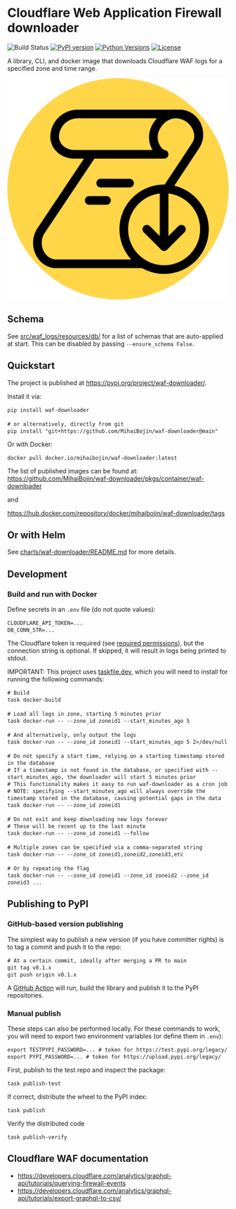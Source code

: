 # Cloudflare Web Application Firewall downloader

![Build Status](https://github.com/MihaiBojin/waf-downloader/actions/workflows/python-tests.yml/badge.svg)
[![PyPI version](https://badge.fury.io/py/waf-downloader.svg)](https://badge.fury.io/py/waf-downloader)
[![Python Versions](https://img.shields.io/pypi/pyversions/waf-downloader.svg)](https://pypi.org/project/waf-downloader/)
[![License](https://img.shields.io/github/license/MihaiBojin/waf-downloader.svg)](LICENSE)

A library, CLI, and docker image that downloads Cloudflare WAF logs for a specified zone and time range.

![Logo](./assets/logo.svg)

## Schema

See [src/waf_logs/resources/db/](./src/waf_logs/resources/db) for a list of schemas that are auto-applied at start. This can be disabled by passing `--ensure_schema False`.

## Quickstart

The project is published at <https://pypi.org/project/waf-downloader/>.

Install it via:

```shell
pip install waf-downloader

# or alternatively, directly from git
pip install "git+https://github.com/MihaiBojin/waf-downloader@main"
```

Or with Docker:

```shell
docker pull docker.io/mihaibojin/waf-downloader:latest
```

The list of published images can be found at:
<https://github.com/MihaiBojin/waf-downloader/pkgs/container/waf-downloader>

and

<https://hub.docker.com/repository/docker/mihaibojin/waf-downloader/tags>

## Or with Helm

See [charts/waf-downloader/README.md](./charts/waf-downloader/README.md) for more details.

## Development

### Build and run with Docker

Define secrets in an `.env` file (do not quote values):

```properties
CLOUDFLARE_API_TOKEN=...
DB_CONN_STR=...
```

The Cloudflare token is required (see [required permissions](https://developers.cloudflare.com/analytics/graphql-api/getting-started/authentication/api-token-auth/)),
but the connection string is optional. If skipped, it will result in logs being printed to stdout.

IMPORTANT: This project uses [taskfile.dev](https://taskfile.dev/installation/),
which you will need to install for running the following commands:

```shell
# Build
task docker-build

# Load all logs in zone, starting 5 minutes prior
task docker-run -- --zone_id zoneid1 --start_minutes_ago 5

# And alternatively, only output the logs
task docker-run -- --zone_id zoneid1 --start_minutes_ago 5 2>/dev/null

# Do not specify a start time, relying on a starting timestamp stored in the database
# If a timestamp is not found in the database, or specified with --start_minutes_ago, the downloader will start 5 minutes prior
# This functionality makes it easy to run waf-downloader as a cron job
# NOTE: specifying --start_minutes_ago will always override the timestamp stored in the database, causing potential gaps in the data
task docker-run -- --zone_id zoneid1

# Do not exit and keep downloading new logs forever
# These will be recent up to the last minute
task docker-run -- --zone_id zoneid1 --follow

# Multiple zones can be specified via a comma-separated string
task docker-run -- --zone_id zoneid1,zoneid2,zoneid3,etc

# Or by repeating the flag
task docker-run -- --zone_id zoneid1 --zone_id zoneid2 --zone_id zoneid3 ...
```

## Publishing to PyPI

### GitHub-based version publishing

The simplest way to publish a new version (if you have committer rights) is to tag a commit and push it to the repo:

```shell
# At a certain commit, ideally after merging a PR to main
git tag v0.1.x
git push origin v0.1.x
```

A [GitHub Action](https://github.com/MihaiBojin/waf-downloader/actions) will run, build the library and publish it to the PyPI repositories.

### Manual publish

These steps can also be performed locally. For these commands to work, you will need to export two environment variables (or define them in `.env`):

```shell
export TESTPYPI_PASSWORD=... # token for https://test.pypi.org/legacy/
export PYPI_PASSWORD=... # token for https://upload.pypi.org/legacy/
```

First, publish to the test repo and inspect the package:

```shell
task publish-test
```

If correct, distribute the wheel to the PyPI index:

```shell
task publish
```

Verify the distributed code

```shell
task publish-verify
```

## Cloudflare WAF documentation

- <https://developers.cloudflare.com/analytics/graphql-api/tutorials/querying-firewall-events>
- <https://developers.cloudflare.com/analytics/graphql-api/tutorials/export-graphql-to-csv/>
